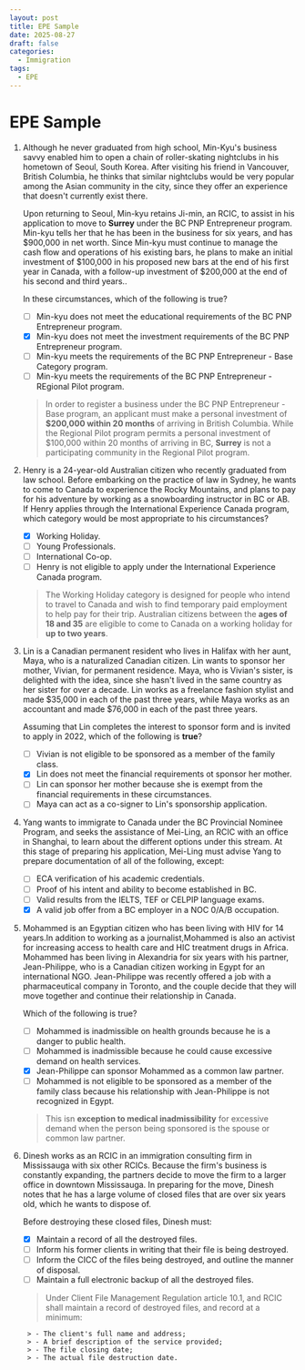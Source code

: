 ```yaml
---
layout: post
title: EPE Sample
date: 2025-08-27
draft: false
categories:
  - Immigration
tags:
  - EPE
---
```


# EPE Sample

1. Although he never graduated from high school, Min-Kyu's business savvy enabled him to open a chain of roller-skating nightclubs in his hometown of Seoul, South Korea. After visiting his friend in Vancouver, British Columbia, he thinks that similar nightclubs would be very popular among the Asian community in the city, since they offer an experience that doesn't currently exist there.

    Upon returning to Seoul, Min-kyu retains Ji-min, an RCIC, to assist in his application to move to **Surrey** under the BC PNP Entrepreneur program. Min-kyu tells her that he has been in the business for six years, and has $900,000 in net worth. Since Min-kyu must continue to manage the cash flow and operations of his existing bars, he plans to make an initial investment of $100,000 in his proposed new bars at the end of his first year in Canada, with a follow-up investment of $200,000 at the end of his second and third years..

    In these circumstances, which of the following is true?

    - [ ] Min-kyu does not meet the educational requirements of the BC PNP Entrepreneur program.
    - [x] Min-kyu does not meet the investment requirements of the BC PNP Entrepreneur program.
    - [ ] Min-kyu meets the requirements of the BC PNP Entrepreneur - Base Category program.
    - [ ] Min-kyu meets the requirements of the BC PNP Entrepreneur - REgional Pilot program.
    > In order to register a business under the BC PNP Entrepreneur - Base program, an applicant must make a personal investment of **$200,000 within 20 months** of arriving in British Columbia. While the Regional Pilot program permits a personal investment of $100,000 within 20 months of arriving in BC, **Surrey** is not a participating community in the Regional Pilot program. 

2. Henry is a 24-year-old Australian citizen who recently graduated from law school. Before embarking on the practice of law in Sydney, he wants to come to Canada to experience the Rocky Mountains, and plans to pay for his adventure by working as a snowboarding instructor in BC or AB. If Henry applies through the International Experience Canada program, which category would be most appropriate to his circumstances?
    - [x] Working Holiday.
    - [ ] Young Professionals.
    - [ ] International Co-op.
    - [ ] Henry is not eligible to apply under the International Experience Canada program.
    > The Working Holiday category is designed for people who intend to travel to Canada and wish to find temporary paid employment to help pay for their trip. Australian citizens between the **ages of 18 and 35** are eligible to come to Canada on a working holiday for **up to two years**.

3. Lin is a Canadian permanent resident who lives in Halifax with her aunt, Maya, who is a naturalized Canadian citizen. Lin wants to sponsor her mother, Vivian, for permanent residence. Maya, who is Vivian's sister, is delighted with the idea, since she hasn't lived in the same country as her sister for over a decade. Lin works as a freelance fashion stylist and made $35,000 in each of the past three years, while Maya works as an accountant and made $76,000 in each of the past three years.

    Assuming that Lin completes the interest to sponsor form and is invited to apply in 2022, which of the following is **true**?

    -  [ ] Vivian is not eligible to be sponsored as a member of the family class.
    -  [x] Lin does not meet the financial requirements ot sponsor her mother.
    -  [ ] Lin can sponsor her mother because she is exempt from the financial requirements in these circumstances.
    -  [ ] Maya can act as a co-signer to Lin's sponsorship application.

4. Yang wants to immigrate to Canada under the BC Provincial Nominee Program, and seeks the assistance of Mei-Ling, an RCIC with an office in Shanghai, to learn about the different options under this stream. At this stage of preparing his application, Mei-Ling must advise Yang to prepare documentation of all of the following, except:
    - [ ] ECA verification of his academic credentials.
    - [ ] Proof of his intent and ability to become established in BC.
    - [ ] Valid results from the IELTS, TEF or CELPIP language exams.
    - [x] A valid job offer from a BC employer in a NOC 0/A/B occupation.

5. Mohammed is an Egyptian citizen who has been living with HIV for 14 years.In addition to working as a journalist,Mohammed is also an activist for increasing access to health care and HIC treatment drugs in Africa. Mohammed has been living in Alexandria for six years with his partner, Jean-Philippe, who is a Canadian citizen working in Egypt for an international NGO. Jean-Philippe was recently offered a job with a pharmaceutical company in Toronto, and the couple decide that they will move together and continue their relationship in Canada. 

    Which of the following is true?

    - [ ] Mohammed is inadmissible on health grounds because he is a danger to public health.
    - [ ] Mohammed is inadmissible because he could cause excessive demand on health services.
    - [x] Jean-Philippe can sponsor Mohammed as a common law partner.
    - [ ] Mohammed is not eligible to be sponsored as a member of the family class because his relationship with Jean-Philippe is not recognized in Egypt. 
    > This isn **exception to medical inadmissibility** for excessive demand when the person being sponsored is the spouse or common law partner.

6. Dinesh works as an RCIC in an immigration consulting firm in Mississauga with six other RCICs. Because the firm's business is constantly expanding, the partners decide to move the firm to a larger office in downtown Mississauga. In preparing for the move, Dinesh notes that he has a large volume of closed files that are over six years old, which he wants to dispose of.

    Before destroying these closed files, Dinesh must:

    - [x] Maintain a record of all the destroyed files.
    - [ ] Inform his former clients in writing that their file is being destroyed.
    - [ ] Inform the CICC of the files being destroyed, and outline the manner of disposal.
    - [ ] Maintain a full electronic backup of all the destroyed files.
    > Under Client File Management Regulation article 10.1, and RCIC shall maintain a record of destroyed files, and record at a minimum:
    
        > - The client's full name and address;
        > - A brief description of the service provided;
        > - The file closing date;
        > - The actual file destruction date.
